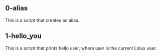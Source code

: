 ## 0-alias 
This is  a script that creates an alias.

## 1-hello_you
This is a script that prints hello user, where user is the current Linux user.

##
